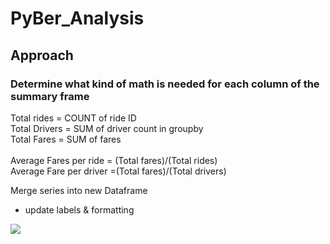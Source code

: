# PyBer_Analysis

## Approach


### Determine what kind of math is needed for each column of the summary frame
Total rides = COUNT of ride ID\
Total Drivers = SUM of driver count in groupby\
Total Fares = SUM of fares\
\
Average Fares per ride = (Total fares)/(Total rides)\
Average Fare per driver =(Total fares)/(Total drivers)

Merge series into new Dataframe
- update labels & formatting

![](Summary_DataFrame.png)